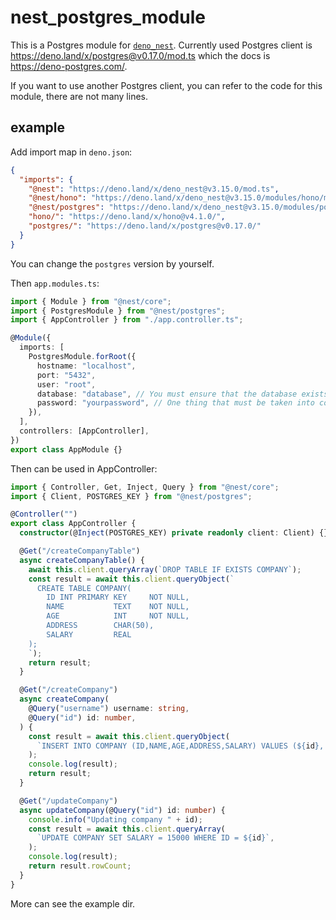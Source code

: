 # nest_postgres_module

This is a Postgres module for [`deno_nest`](https://deno.land/x/deno_nest).
Currently used Postgres client is <https://deno.land/x/postgres@v0.17.0/mod.ts>
which the docs is <https://deno-postgres.com/>.

If you want to use another Postgres client, you can refer to the code for this
module, there are not many lines.

## example

Add import map in `deno.json`:

```json
{
  "imports": {
    "@nest": "https://deno.land/x/deno_nest@v3.15.0/mod.ts",
    "@nest/hono": "https://deno.land/x/deno_nest@v3.15.0/modules/hono/mod.ts",
    "@nest/postgres": "https://deno.land/x/deno_nest@v3.15.0/modules/postgres/mod.ts",
    "hono/": "https://deno.land/x/hono@v4.1.0/",
    "postgres/": "https://deno.land/x/postgres@v0.17.0/"
  }
}
```

You can change the `postgres` version by yourself.

Then `app.modules.ts`:

```typescript
import { Module } from "@nest/core";
import { PostgresModule } from "@nest/postgres";
import { AppController } from "./app.controller.ts";

@Module({
  imports: [
    PostgresModule.forRoot({
      hostname: "localhost",
      port: "5432",
      user: "root",
      database: "database", // You must ensure that the database exists, and the program will not automatically create it
      password: "yourpassword", // One thing that must be taken into consideration is that passwords contained inside the URL must be properly encoded in order to be passed down to the database. You can achieve that by using the JavaScript API encodeURIComponent and passing your password as an argument.
    }),
  ],
  controllers: [AppController],
})
export class AppModule {}
```

Then can be used in AppController:

```ts
import { Controller, Get, Inject, Query } from "@nest/core";
import { Client, POSTGRES_KEY } from "@nest/postgres";

@Controller("")
export class AppController {
  constructor(@Inject(POSTGRES_KEY) private readonly client: Client) {}

  @Get("/createCompanyTable")
  async createCompanyTable() {
    await this.client.queryArray(`DROP TABLE IF EXISTS COMPANY`);
    const result = await this.client.queryObject(`
      CREATE TABLE COMPANY(
        ID INT PRIMARY KEY     NOT NULL,
        NAME           TEXT    NOT NULL,
        AGE            INT     NOT NULL,
        ADDRESS        CHAR(50),
        SALARY         REAL
    );
    `);
    return result;
  }

  @Get("/createCompany")
  async createCompany(
    @Query("username") username: string,
    @Query("id") id: number,
  ) {
    const result = await this.client.queryObject(
      `INSERT INTO COMPANY (ID,NAME,AGE,ADDRESS,SALARY) VALUES (${id}, '${username}', 32, 'California', 20000.00)`,
    );
    console.log(result);
    return result;
  }

  @Get("/updateCompany")
  async updateCompany(@Query("id") id: number) {
    console.info("Updating company " + id);
    const result = await this.client.queryArray(
      `UPDATE COMPANY SET SALARY = 15000 WHERE ID = ${id}`,
    );
    console.log(result);
    return result.rowCount;
  }
}
```

More can see the example dir.
